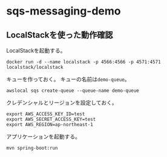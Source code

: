 # sqs-messaging-demo

## LocalStackを使った動作確認

LocalStackを起動する。

```
docker run -d --name localstack -p 4566:4566 -p 4571:4571 localstack/localstack
```

キューを作っておく。
キューの名前は`demo-queue`。

```
awslocal sqs create-queue --queue-name demo-queue
```

クレデンシャルとリージョンを設定しておく。

```
export AWS_ACCESS_KEY_ID=test
export AWS_SECRET_ACCESS_KEY=test
export AWS_REGION=ap-northeast-1
```

アプリケーションを起動する。

```
mvn spring-boot:run
```

